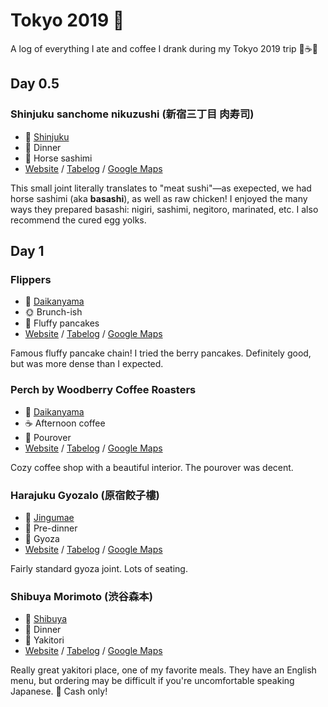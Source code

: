 # Tokyo 2019 🗼
A log of everything I ate and coffee I drank during my Tokyo 2019 trip 🍡☕🍛

## Day 0.5

### Shinjuku sanchome nikuzushi (新宿三丁目 肉寿司)
* 📍 [Shinjuku](https://goo.gl/maps/7PzmF5jcTL72)
* 🌚 Dinner
* 🍴 Horse sashimi
* [Website](https://gardengroup.co.jp/brand/nikusushi/#shinjukuku) / [Tabelog](https://tabelog.com/en/tokyo/A1304/A130401/13223328/) / [Google Maps](https://goo.gl/maps/7PzmF5jcTL72)

This small joint literally translates to "meat sushi"—as exepected, we had horse sashimi (aka **basashi**), as well as raw chicken! I enjoyed the many ways they prepared basashi: nigiri, sashimi, negitoro, marinated, etc. I also recommend the cured egg yolks.

## Day 1

### Flippers
* 📍 [Daikanyama](https://goo.gl/maps/DcbbtMbRda72)
* 🌞 Brunch-ish
* 🍴 Fluffy pancakes
* [Website](http://flippers-pancake.jp/) / [Tabelog](https://tabelog.com/tw/tokyo/A1303/A130303/13214396/) / [Google Maps](https://goo.gl/maps/DcbbtMbRda72)

Famous fluffy pancake chain! I tried the berry pancakes. Definitely good, but was more dense than I expected.

### Perch by Woodberry Coffee Roasters
* 📍 [Daikanyama](https://goo.gl/maps/9ucU95Qb6KC2)
* :coffee: Afternoon coffee
* 🍴 Pourover
* [Website](https://woodberrycoffee.com/) / [Tabelog](https://tabelog.com/en/tokyo/A1303/A130303/13199435/) / [Google Maps](https://goo.gl/maps/9ucU95Qb6KC2)

Cozy coffee shop with a beautiful interior. The pourover was decent.

### Harajuku Gyozalo (原宿餃子樓)
* 📍 [Jingumae](https://goo.gl/maps/3qpG8UnoVN52)
* 🌚 Pre-dinner
* 🍴 Gyoza
* [Website]() / [Tabelog](https://tabelog.com/tw/tokyo/A1306/A130601/13001284/) / [Google Maps](https://goo.gl/maps/3qpG8UnoVN52)

Fairly standard gyoza joint. Lots of seating.

### Shibuya Morimoto (渋谷森本)
* 📍 [Shibuya](https://goo.gl/maps/J3ecEwbaN8q)
* 🌚 Dinner
* 🍴 Yakitori
* [Website](http://www.shibuyadogenzaka.com/morimoto/main.html) / [Tabelog](https://tabelog.com/en/tokyo/A1303/A130301/13001787/) / [Google Maps](https://goo.gl/maps/J3ecEwbaN8q)

Really great yakitori place, one of my favorite meals. They have an English menu, but ordering may be difficult if you're uncomfortable speaking Japanese. 💸 Cash only!
